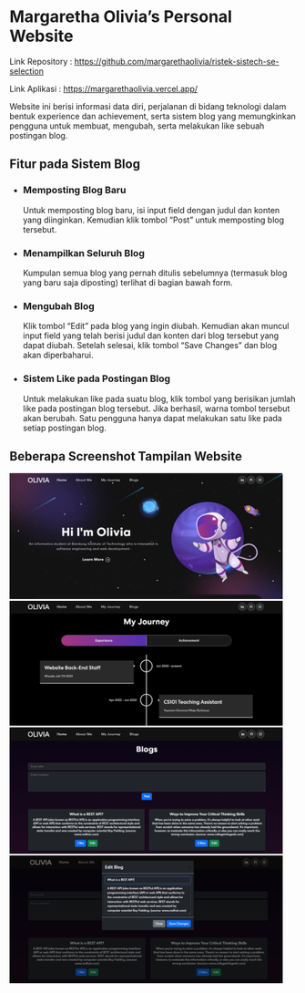# Margaretha Olivia’s Personal Website

Link Repository : https://github.com/margarethaolivia/ristek-sistech-se-selection

Link Aplikasi : https://margarethaolivia.vercel.app/

Website ini berisi informasi data diri, perjalanan di bidang teknologi dalam bentuk experience dan achievement, serta sistem blog yang memungkinkan pengguna untuk membuat, mengubah, serta melakukan like sebuah postingan blog.

## Fitur pada Sistem Blog

- ### Memposting Blog Baru

  Untuk memposting blog baru, isi input field dengan judul dan konten yang diinginkan. Kemudian klik tombol “Post” untuk memposting blog tersebut.

- ### Menampilkan Seluruh Blog

  Kumpulan semua blog yang pernah ditulis sebelumnya (termasuk blog yang baru saja diposting) terlihat di bagian bawah form.

- ### Mengubah Blog

  Klik tombol “Edit” pada blog yang ingin diubah. Kemudian akan muncul input field yang telah berisi judul dan konten dari blog tersebut yang dapat diubah. Setelah selesai, klik tombol “Save Changes” dan blog akan diperbaharui.

- ### Sistem Like pada Postingan Blog
  Untuk melakukan like pada suatu blog, klik tombol yang berisikan jumlah like pada postingan blog tersebut. Jika berhasil, warna tombol tersebut akan berubah. Satu pengguna hanya dapat melakukan satu like pada setiap postingan blog.

## Beberapa Screenshot Tampilan Website

<img src="public/docs/banner.png" alt="banner" style="width:480px;"/>
<img src="public/docs/experience.png" alt="experience" style="width:480px;"/>
<img src="public/docs/blogs.png" alt="blogs" style="width:480px;"/>
<img src="public/docs/editblog.png" alt="editblog" style="width:480px;"/>
